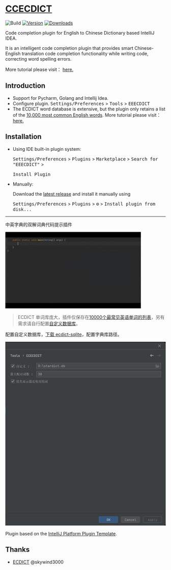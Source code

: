 # [CCECDICT](https://github.com/PonKing66/CCECDICT)


![Build](https://github.com/PonKing66/CCECDICT/workflows/Build/badge.svg)
[![Version](https://img.shields.io/jetbrains/plugin/v/22313.svg)](https://plugins.jetbrains.com/plugin/22313)
[![Downloads](https://img.shields.io/jetbrains/plugin/d/22313.svg)](https://plugins.jetbrains.com/plugin/22313)

<!-- Plugin description -->

Code completion plugin for English to Chinese Dictionary based IntelliJ  IDEA.

It is an intelligent code completion plugin that provides smart Chinese-English translation code completion functionality while writing code, correcting word spelling errors.

More tutorial please visit： [here.](https://github.com/PonKing66/CCECDICT)

## Introduction

- Support for Pycharm, Golang and Intellij Idea.
- Configure plugin. <kbd>Settings/Preferences</kbd> > <kbd>Tools</kbd> > <kbd>EEECDICT</kbd>
- The ECDICT word database is extensive, but the plugin only retains a list of the [10,000 most common English words](https://github.com/first20hours/google-10000-english). More tutorial please visit： [here.](https://github.com/PonKing66/CCECDICT)

<!-- Plugin description end -->
## Installation


- Using IDE built-in plugin system:


  <kbd>Settings/Preferences</kbd> > <kbd>Plugins</kbd> > <kbd>Marketplace</kbd> > <kbd>Search for "EEECDICT"</kbd> >


  <kbd>Install Plugin</kbd>


- Manually:


  Download the [latest release](https://github.com/PonKing66/dictionary-completion/releases/latest) and install it manually using


  <kbd>Settings/Preferences</kbd> > <kbd>Plugins</kbd> > <kbd>⚙️</kbd> > <kbd>Install plugin from disk...</kbd>


---

中英字典的双解词典代码提示插件

<img src="example.gif"  style="text-align: center"  width="426"  alt="images"/>

> ECDICT 单词库庞大，插件仅保存在[10000个最常见英语单词的列表](https://github.com/first20hours/google-10000-english)，另有需求请自行配置[自定义数据库](https://github.com/PonKing66/CCECDICT)。

配置自定义数据库，[下载 ecdict-sqlite](https://github.com/skywind3000/ECDICT/releases/download/1.0.28/ecdict-sqlite-28.zip)，配置字典库路径。

<img src="img.jpg"  style="text-align: center"  width="1000"  alt="images"/>

Plugin based on the [IntelliJ Platform Plugin Template][template].

[template]: https://github.com/JetBrains/intellij-platform-plugin-template
[docs:plugin-description]: https://plugins.jetbrains.com/docs/intellij/plugin-user-experience.html#plugin-description-and-presentation

## Thanks

- [ECDICT](https://github.com/skywind3000/ECDICT.git) @skywind3000
